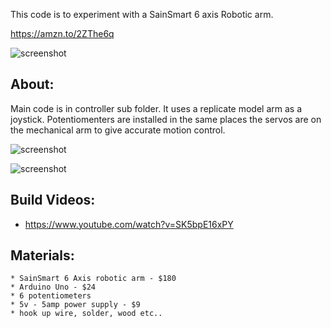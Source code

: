 
This code is to experiment with a SainSmart 6 axis
Robotic arm.

https://amzn.to/2ZThe6q

![screenshot](https://raw.githubusercontent.com/dzzie/home_automation/master/6Dof-Robotic-Arm/6axis001.jpg)


About:
----------------------------------------------

Main code is in controller sub folder. It uses a replicate model arm 
as a joystick. Potentiomenters are installed in the same places the servos
are on the mechanical arm to give accurate motion control. 

![screenshot](https://raw.githubusercontent.com/dzzie/home_automation/master/6Dof-Robotic-Arm/robot_arm_joystick.jpg)

![screenshot](https://raw.githubusercontent.com/dzzie/home_automation/master/6Dof-Robotic-Arm/robot_arm_servo_shield.jpg)
 

Build Videos:
----------------------------------------------
* https://www.youtube.com/watch?v=SK5bpE16xPY


Materials:
----------------------------------------------

	* SainSmart 6 Axis robotic arm - $180
	* Arduino Uno - $24
	* 6 potentiometers   
	* 5v - 5amp power supply - $9
	* hook up wire, solder, wood etc..

